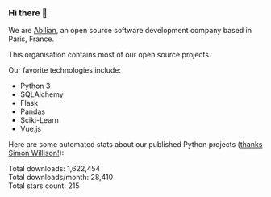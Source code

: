 ### Hi there 👋

We are [Abilian](https://abilian.com/), an open source software development company based in Paris, France.

This organisation contains most of our open source projects.

Our favorite technologies include:

- Python 3
- SQLAlchemy
- Flask
- Pandas
- Sciki-Learn
- Vue.js

Here are some automated stats about our published Python projects
([thanks Simon Willison!][sw-post]):

<!--marker-->
Total downloads: 1,622,454<br>
Total downloads/month: 28,410<br>
Total stars count: 215
<!--end-->

[sw-post]: https://simonwillison.net/2020/Jul/10/self-updating-profile-readme/